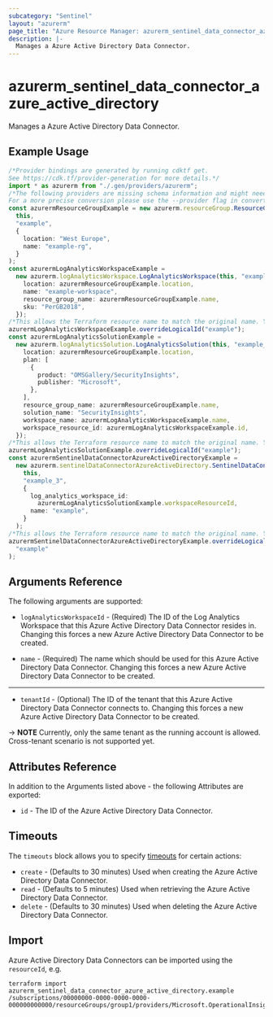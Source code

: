 ```yaml
---
subcategory: "Sentinel"
layout: "azurerm"
page_title: "Azure Resource Manager: azurerm_sentinel_data_connector_azure_active_directory"
description: |-
  Manages a Azure Active Directory Data Connector.
---
```


# azurerm\_sentinel\_data\_connector\_azure\_active\_directory

Manages a Azure Active Directory Data Connector.

## Example Usage

```typescript
/*Provider bindings are generated by running cdktf get.
See https://cdk.tf/provider-generation for more details.*/
import * as azurerm from "./.gen/providers/azurerm";
/*The following providers are missing schema information and might need manual adjustments to synthesize correctly: azurerm.
For a more precise conversion please use the --provider flag in convert.*/
const azurermResourceGroupExample = new azurerm.resourceGroup.ResourceGroup(
  this,
  "example",
  {
    location: "West Europe",
    name: "example-rg",
  }
);
const azurermLogAnalyticsWorkspaceExample =
  new azurerm.logAnalyticsWorkspace.LogAnalyticsWorkspace(this, "example_1", {
    location: azurermResourceGroupExample.location,
    name: "example-workspace",
    resource_group_name: azurermResourceGroupExample.name,
    sku: "PerGB2018",
  });
/*This allows the Terraform resource name to match the original name. You can remove the call if you don't need them to match.*/
azurermLogAnalyticsWorkspaceExample.overrideLogicalId("example");
const azurermLogAnalyticsSolutionExample =
  new azurerm.logAnalyticsSolution.LogAnalyticsSolution(this, "example_2", {
    location: azurermResourceGroupExample.location,
    plan: [
      {
        product: "OMSGallery/SecurityInsights",
        publisher: "Microsoft",
      },
    ],
    resource_group_name: azurermResourceGroupExample.name,
    solution_name: "SecurityInsights",
    workspace_name: azurermLogAnalyticsWorkspaceExample.name,
    workspace_resource_id: azurermLogAnalyticsWorkspaceExample.id,
  });
/*This allows the Terraform resource name to match the original name. You can remove the call if you don't need them to match.*/
azurermLogAnalyticsSolutionExample.overrideLogicalId("example");
const azurermSentinelDataConnectorAzureActiveDirectoryExample =
  new azurerm.sentinelDataConnectorAzureActiveDirectory.SentinelDataConnectorAzureActiveDirectory(
    this,
    "example_3",
    {
      log_analytics_workspace_id:
        azurermLogAnalyticsSolutionExample.workspaceResourceId,
      name: "example",
    }
  );
/*This allows the Terraform resource name to match the original name. You can remove the call if you don't need them to match.*/
azurermSentinelDataConnectorAzureActiveDirectoryExample.overrideLogicalId(
  "example"
);

```

## Arguments Reference

The following arguments are supported:

*   `logAnalyticsWorkspaceId` - (Required) The ID of the Log Analytics Workspace that this Azure Active Directory Data Connector resides in. Changing this forces a new Azure Active Directory Data Connector to be created.

*   `name` - (Required) The name which should be used for this Azure Active Directory Data Connector. Changing this forces a new Azure Active Directory Data Connector to be created.

***

* `tenantId` - (Optional) The ID of the tenant that this Azure Active Directory Data Connector connects to. Changing this forces a new Azure Active Directory Data Connector to be created.

\-> **NOTE** Currently, only the same tenant as the running account is allowed. Cross-tenant scenario is not supported yet.

## Attributes Reference

In addition to the Arguments listed above - the following Attributes are exported:

* `id` - The ID of the Azure Active Directory Data Connector.

## Timeouts

The `timeouts` block allows you to specify [timeouts](https://www.terraform.io/language/resources/syntax#operation-timeouts) for certain actions:

* `create` - (Defaults to 30 minutes) Used when creating the Azure Active Directory Data Connector.
* `read` - (Defaults to 5 minutes) Used when retrieving the Azure Active Directory Data Connector.
* `delete` - (Defaults to 30 minutes) Used when deleting the Azure Active Directory Data Connector.

## Import

Azure Active Directory Data Connectors can be imported using the `resourceId`, e.g.

```shell
terraform import azurerm_sentinel_data_connector_azure_active_directory.example /subscriptions/00000000-0000-0000-0000-000000000000/resourceGroups/group1/providers/Microsoft.OperationalInsights/workspaces/workspace1/providers/Microsoft.SecurityInsights/dataConnectors/dc1
```
